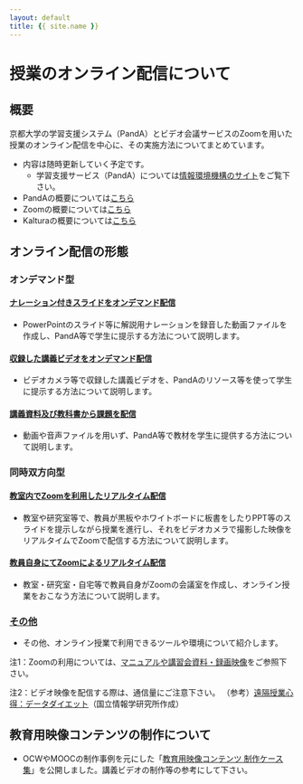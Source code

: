 ```yaml
---
layout: default
title: {{ site.name }}
---
```

# 授業のオンライン配信について

<!--
- 新型コロナウイルス感染症対策として、全学共通科目前期授業については、4月中の実験・実習科目及びILASセミナーを除く授業を原則オンライン配信にて実施することが決まりました。
-->

## 概要
京都大学の学習支援システム（PandA）とビデオ会議サービスのZoomを用いた授業のオンライン配信を中心に、その実施方法についてまとめています。
- 内容は随時更新していく予定です。
  - 学習支援サービス（PandA）については[情報環境機構のサイト](https://www.iimc.kyoto-u.ac.jp/ja/services/lms/)をご覧下さい。
- PandAの概要については[こちら](panda)
- Zoomの概要については[こちら](zoom)
- Kalturaの概要については[こちら](kaltura)

## オンライン配信の形態

### オンデマンド型
#### [ナレーション付きスライドをオンデマンド配信](01_ppt_with_audio)
- PowerPointのスライド等に解説用ナレーションを録音した動画ファイルを作成し、PandA等で学生に提示する方法について説明します。

#### [収録した講義ビデオをオンデマンド配信](02_video_capture)
- ビデオカメラ等で収録した講義ビデオを、PandAのリソース等を使って学生に提示する方法について説明します。

#### [講義資料及び教科書から課題を配信](03_textbook)
- 動画や音声ファイルを用いず、PandA等で教材を学生に提供する方法について説明します。

### 同時双方向型
#### [教室内でZoomを利用したリアルタイム配信](04_zoom_classroom)
- 教室や研究室等で、教員が黒板やホワイトボードに板書をしたりPPT等のスライドを提示しながら授業を進行し、それをビデオカメラで撮影した映像をリアルタイムでZoomで配信する方法について説明します。

#### [教員自身にてZoomによるリアルタイム配信](05_zoom_office)
- 教室・研究室・自宅等で教員自身がZoomの会議室を作成し、オンライン授業をおこなう方法について説明します。

### [その他](e_others)
- その他、オンライン授業で利用できるツールや環境について紹介します。

注1：Zoomの利用については、[マニュアルや講習会資料・録画映像](https://kyoto-u.github.io/online-edu/zoom#anch03)をご参照下さい。

注2：ビデオ映像を配信する際は、通信量にご注意下さい。
（参考）[遠隔授業心得：データダイエット](https://www.nii.ac.jp/event/upload/datadiet.png)（国立情報学研究所作成）

## 教育用映像コンテンツの制作について
- OCWやMOOCの制作事例を元にした「[教育用映像コンテンツ 制作ケース集](version20200820.pdf)」を公開しました。講義ビデオの制作等の参考にして下さい。
